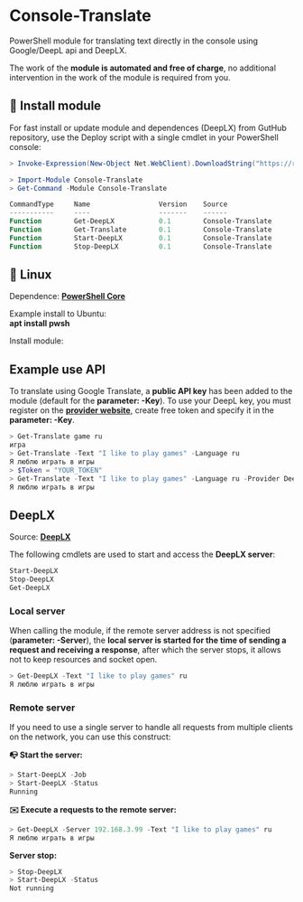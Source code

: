 # Console-Translate

PowerShell module for translating text directly in the console using Google/DeepL api and DeepLX.

The work of the **module is automated and free of charge**, no additional intervention in the work of the module is required from you.

## 🚀 Install module

For fast install or update module and dependences (DeepLX) from GutHub repository, use the Deploy script with a single cmdlet in your PowerShell console:

```PowerShell
> Invoke-Expression(New-Object Net.WebClient).DownloadString("https://raw.githubusercontent.com/Lifailon/Console-Translate/rsa/Deploy-Console-Translate.ps1")

> Import-Module Console-Translate
> Get-Command -Module Console-Translate

CommandType     Name                 Version    Source
-----------     ----                 -------    ------
Function        Get-DeepLX           0.1        Console-Translate
Function        Get-Translate        0.1        Console-Translate
Function        Start-DeepLX         0.1        Console-Translate
Function        Stop-DeepLX          0.1        Console-Translate
```

## 🐧 Linux

Dependence: **[PowerShell Core](https://github.com/PowerShell/PowerShell)**

Example install to Ubuntu: \
**apt install pwsh**

Install module:

## Example use API

To translate using Google Translate, a **public API key** has been added to the module (default for the **parameter: -Key**). To use your DeepL key, you must register on the **[provider website](https://www.deepl.com/ru/pro-api?cta=header-pro-api)**, create free token and specify it in the **parameter: -Key**.

```PowerShell
> Get-Translate game ru
игра
> Get-Translate -Text "I like to play games" -Language ru
Я люблю играть в игры
> $Token = "YOUR_TOKEN"
> Get-Translate -Text "I like to play games" -Language ru -Provider DeepL -Key $Token
Я люблю играть в игры
```

## DeepLX

Source: **[DeepLX](https://github.com/OwO-Network/DeepLX)**

The following cmdlets are used to start and access the **DeepLX server**:

```PowerShell
Start-DeepLX
Stop-DeepLX
Get-DeepLX
```

### Local server

When calling the module, if the remote server address is not specified (**parameter: -Server**), the **local server is started for the time of sending a request and receiving a response**, after which the server stops, it allows not to keep resources and socket open.

```PowerShell
> Get-DeepLX -Text "I like to play games" ru
Я люблю играть в игры
```

### Remote server

If you need to use a single server to handle all requests from multiple clients on the network, you can use this construct:

**📭 Start the server:**

```PowerShell
> Start-DeepLX -Job
> Start-DeepLX -Status
Running
```

**✉️ Execute a requests to the remote server:**

```PowerShell
> Get-DeepLX -Server 192.168.3.99 -Text "I like to play games" ru
Я люблю играть в игры
```

**Server stop:**

```PowerShell
> Stop-DeepLX
> Start-DeepLX -Status
Not running
```
